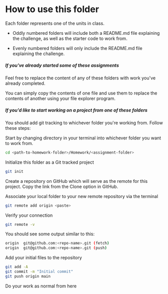 # How to use this folder

Each folder represents one of the units in class.

* Oddly numbered folders will include both a README.md file explaining the challenge, as well as the starter code to work from.

* Evenly numbered folders will only include the README.md file explaining the challenge.

##### If you've already started some of these assignments

Feel free to replace the content of any of these folders with work you've already completed.

You can simply copy the contents of one file and use them to replace the contents of another using your file explorer program.

##### If you'd like to start working on a project from one of these folders

You should add git tracking to whichever folder you're working from. Follow these steps:

Start by changing directory in your terminal into whichever folder you want to work from.
```bash
cd <path-to-homework-folder>/Homework/<assignment-folder>
```

Initialize this folder as a Git tracked project
```bash
git init
```


Create a repository on GitHub which will serve as the remote for this project.
Copy the link from the Clone option in GitHub.

Associate your local folder to your new remote repository via the terminal
```bash
git remote add origin <paste>
```


Verify your connection
```bash
git remote -v
```


You should see some output similar to this:
```bash
origin  git@github.com:<repo-name>.git (fetch)
origin  git@github.com:<repo-name>.git (push)
```


Add your initial files to the repository
```bash
git add -A
git commit -m "Initial commit"
git push origin main
```

Do your work as normal from here
